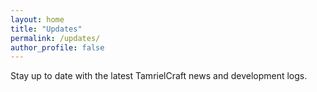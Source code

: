 ```yaml
---
layout: home
title: "Updates"
permalink: /updates/
author_profile: false
---
```


Stay up to date with the latest TamrielCraft news and development logs.

